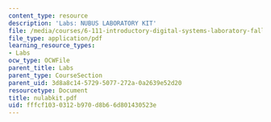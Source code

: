 ```yaml
---
content_type: resource
description: 'Labs: NUBUS LABORATORY KIT'
file: /media/courses/6-111-introductory-digital-systems-laboratory-fall-2002/fffcf1030312b970d8b66d801430523e_nulabkit.pdf
file_type: application/pdf
learning_resource_types:
- Labs
ocw_type: OCWFile
parent_title: Labs
parent_type: CourseSection
parent_uid: 3d8a8c14-5729-5077-272a-0a2639e52d20
resourcetype: Document
title: nulabkit.pdf
uid: fffcf103-0312-b970-d8b6-6d801430523e
---
```

